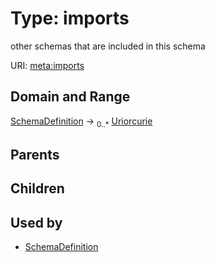 
# Type: imports


other schemas that are included in this schema

URI: [meta:imports](https://w3id.org/biolink/biolinkml/meta/imports)


## Domain and Range

[SchemaDefinition](SchemaDefinition.md) ->  <sub>0..*</sub> [Uriorcurie](types/Uriorcurie.md)

## Parents


## Children


## Used by

 * [SchemaDefinition](SchemaDefinition.md)
